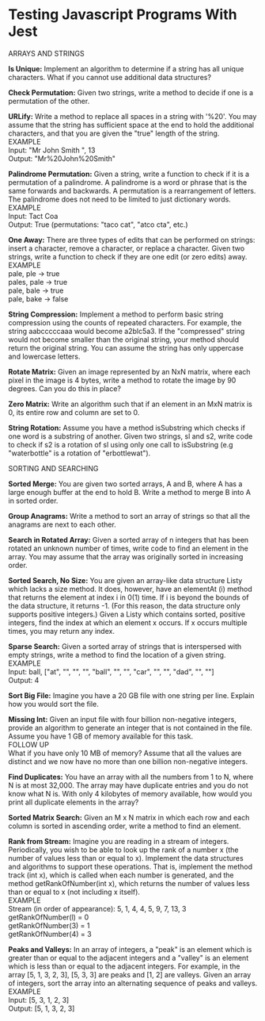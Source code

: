# Testing Javascript Programs With Jest

ARRAYS AND STRINGS

<b>Is Unique:</b>
Implement an algorithm to determine if a string has all unique characters. What if you
cannot use additional data structures?

<b>Check Permutation:</b>
Given two strings, write a method to decide if one is a permutation of the other.

<b>URLify:</b>
Write a method to replace all spaces in a string with '%20'. You may assume that the
string has sufficient space at the end to hold the additional characters, and that you are
given the "true" length of the string.<br />
EXAMPLE<br />
Input: "Mr John Smith ", 13<br />
Output: "Mr%20John%20Smith"

<b>Palindrome Permutation:</b>
Given a string, write a function to check if it is a permutation of a palindrome.
A palindrome is a word or phrase that is the same forwards and backwards. A permutation
is a rearrangement of letters. The palindrome does not need to be limited to just
dictionary words.<br />
EXAMPLE<br />
Input: Tact Coa<br />
Output: True (permutations: "taco cat", "atco cta", etc.)

<b>One Away:</b>
There are three types of edits that can be performed on strings: insert a character,
remove a character, or replace a character. Given two strings, write a function to check
if they are one edit (or zero edits) away.<br />
EXAMPLE<br />
pale, ple -> true<br />
pales, pale -> true<br />
pale, bale -> true<br />
pale, bake -> false

<b>String Compression:</b>
Implement a method to perform basic string compression using the counts of repeated
characters. For example, the string aabcccccaaa would become a2blc5a3. If the "compressed"
string would not become smaller than the original string, your method should return the
original string. You can assume the string has only uppercase and lowercase letters.

<b>Rotate Matrix:</b>
Given an image represented by an NxN matrix, where each pixel in the image is 4 bytes,
write a method to rotate the image by 90 degrees. Can you do this in place?

<b>Zero Matrix:</b>
Write an algorithm such that if an element in an MxN matrix is 0, its entire row and
column are set to 0.

<b>String Rotation:</b>
Assume you have a method isSubstring which checks if one word is a substring of another.
Given two strings, sl and s2, write code to check if s2 is a rotation of sl using only one
call to isSubstring (e.g "waterbottle" is a rotation of "erbottlewat").

SORTING AND SEARCHING

<b>Sorted Merge:</b>
You are given two sorted arrays, A and B, where A has a large enough buffer at the end to
hold B. Write a method to merge B into A in sorted order.

<b>Group Anagrams:</b>
Write a method to sort an array of strings so that all the anagrams are next to each other.

<b>Search in Rotated Array:</b>
Given a sorted array of n integers that has been rotated an unknown number of times, write
code to find an element in the array. You may assume that the array was originally sorted
in increasing order.

<b>Sorted Search, No Size:</b>
You are given an array-like data structure Listy which lacks a size method. It does,
however, have an elementAt (i) method that returns the element at index i in 0(1) time.
If i is beyond the bounds of the data structure, it returns -1. (For this reason, the data
structure only supports positive integers.) Given a Listy which contains sorted, positive
integers, find the index at which an element x occurs. If x occurs multiple times, you may
return any index.

<b>Sparse Search:</b>
Given a sorted array of strings that is interspersed with empty strings, write a method to
find the location of a given string.<br />
EXAMPLE<br />
Input: ball, ["at", "", "", "", "ball", "", "", "car", "", "", "dad", "", ""]<br />
Output: 4

<b>Sort Big File:</b>
Imagine you have a 20 GB file with one string per line. Explain how you would sort the file.

<b>Missing Int:</b>
Given an input file with four billion non-negative integers, provide an algorithm to
generate an integer that is not contained in the file. Assume you have 1 GB of memory
available for this task.<br />
FOLLOW UP<br />
What if you have only 10 MB of memory? Assume that all the values are distinct and we now
have no more than one billion non-negative integers.

<b>Find Duplicates:</b>
You have an array with all the numbers from 1 to N, where N is at most 32,000. The array
may have duplicate entries and you do not know what N is. With only 4 kilobytes of memory
available, how would you print all duplicate elements in the array?

<b>Sorted Matrix Search:</b>
Given an M x N matrix in which each row and each column is sorted in ascending order,
write a method to find an element.

<b>Rank from Stream:</b>
Imagine you are reading in a stream of integers. Periodically, you wish to be able to look
up the rank of a number x (the number of values less than or equal to x). lmplement the
data structures and algorithms to support these operations. That is, implement the method
track (int x), which is called when each number is generated, and the method
getRankOfNumber(int x), which returns the number of values less than or equal to x
(not including x itself).<br />
EXAMPLE<br />
Stream (in order of appearance): 5, 1, 4, 4, 5, 9, 7, 13, 3<br />
getRankOfNumber(l) = 0<br />
getRankOfNumber(3) = 1<br />
getRankOfNumber(4) = 3

<b>Peaks and Valleys:</b>
In an array of integers, a "peak" is an element which is greater than or equal to the
adjacent integers and a "valley" is an element which is less than or equal to the adjacent
integers.
For example, in the array [5, 1, 3, 2, 3], [5, 3, 3] are peaks and [1, 2] are valleys.
Given an array of integers, sort the array into an alternating sequence of peaks and valleys.<br />
EXAMPLE<br />
Input: [5, 3, 1, 2, 3]<br />
Output: [5, 1, 3, 2, 3]
